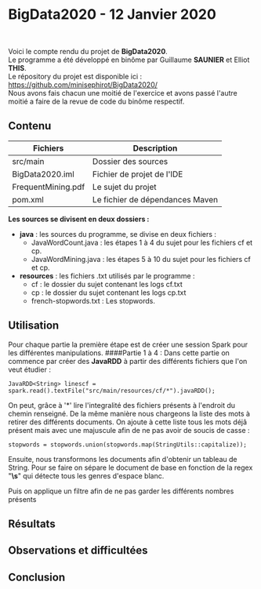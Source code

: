 # BigData2020 - 12 Janvier 2020

<br>

Voici le compte rendu du projet de **BigData2020**.<br>
Le programme a été développé en binôme par Guillaume **SAUNIER** et Elliot **THIS**. <br>
Le répository du projet est disponible ici : https://github.com/minisephirot/BigData2020/  <br>
Nous avons fais chacun une moitié de l'exercice et avons passé l'autre moitié a faire de la revue de code du binôme respectif.


## Contenu

|        Fichiers        |Description                          
|----------------|-------------------------------|
|   src/main         |            Dossier des sources
|BigData2020.iml          |Fichier de projet de l'IDE         
|FrequentMining.pdf          |Le sujet du projet
|pom.xml          |Le fichier de dépendances Maven

**Les sources se divisent en deux dossiers :**
- **java** : les sources du programme, se divise en deux fichiers :
  - JavaWordCount.java : les étapes 1 à 4 du sujet pour les fichiers cf et cp.
  - JavaWordMining.java : les étapes 5 à 10 du sujet pour les fichiers cf et cp.
- **resources** : les fichiers .txt utilisés par le programme :
  - cf : le dossier du sujet contenant les logs cf.txt
  - cp : le dossier du sujet contenant les logs cp.txt
  - french-stopwords.txt : Les stopwords.

## Utilisation
Pour chaque partie la première étape est de créer une session Spark pour les différentes manipulations.
####Partie 1 à 4 :
Dans cette partie on commence par créer des **JavaRDD** à partir des différents fichiers que l'on veut étudier :

```JavaRDD<String> linescf = spark.read().textFile("src/main/resources/cf/*").javaRDD();```

On peut, grâce à '*' lire l'integralité des fichiers présents à l'endroit du chemin renseigné.
De la  même manière nous chargeons la liste des mots à retirer des différents documents. On ajoute à cette liste tous les mots déjâ présent mais
avec une majuscule afin de ne pas avoir de soucis de casse :

``stopwords = stopwords.union(stopwords.map(StringUtils::capitalize));``

Ensuite, nous transformons les documents afin d'obtenir un tableau de String. Pour se faire on sépare le document de base
en fonction de la regex "**\s**" qui détecte tous les genres d'espace blanc.

Puis on applique un filtre afin de ne pas garder les différents nombres présents



## Résultats


## Observations et difficultées


## Conclusion
